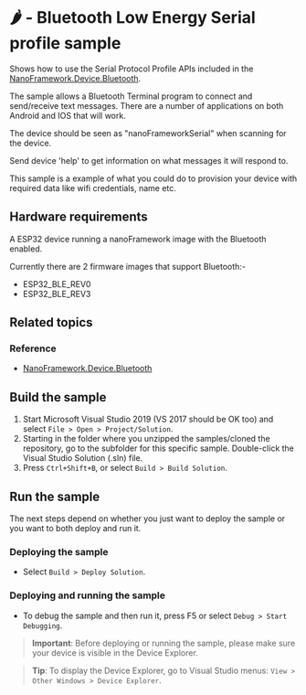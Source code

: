 # 🌶️ - Bluetooth Low Energy Serial profile sample

Shows how to use the Serial Protocol Profile APIs included in the [NanoFramework.Device.Bluetooth](http://docs.nanoframework.net/api/NanoFramework.Device.Bluetooth.html).   

The sample allows a Bluetooth Terminal program to connect and send/receive text messages. There are a number of applications on both Android and IOS
that will work.

The device should be seen as "nanoFrameworkSerial" when scanning for the device.

Send device 'help' to get information on what messages it will respond to.

This sample is a example of what you could do to provision your device with required data like wifi credentials, name etc. 

## Hardware requirements

A ESP32 device running a nanoFramework image with the Bluetooth enabled.

Currently there are 2 firmware images that support Bluetooth:-

- ESP32_BLE_REV0
- ESP32_BLE_REV3

## Related topics

### Reference

- [NanoFramework.Device.Bluetooth](http://docs.nanoframework.net/api/NanoFramework.Device.Bluetooth.html)

## Build the sample

1. Start Microsoft Visual Studio 2019 (VS 2017 should be OK too) and select `File > Open > Project/Solution`.
1. Starting in the folder where you unzipped the samples/cloned the repository, go to the subfolder for this specific sample. Double-click the Visual Studio Solution (.sln) file.
1. Press `Ctrl+Shift+B`, or select `Build > Build Solution`.

## Run the sample

The next steps depend on whether you just want to deploy the sample or you want to both deploy and run it.

### Deploying the sample

- Select `Build > Deploy Solution`.

### Deploying and running the sample

- To debug the sample and then run it, press F5 or select `Debug > Start Debugging`.

> **Important**: Before deploying or running the sample, please make sure your device is visible in the Device Explorer.

> **Tip**: To display the Device Explorer, go to Visual Studio menus: `View > Other Windows > Device Explorer`.
